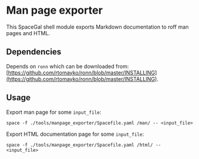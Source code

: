 # Man page exporter

This SpaceGal shell module exports Markdown documentation to roff man pages and HTML.

## Dependencies
Depends on `ronn` which can be downloaded from: [https://github.com/rtomayko/ronn/blob/master/INSTALLING](https://github.com/rtomayko/ronn/blob/master/INSTALLING).

## Usage

Export man page for some `input_file`:
```
space -f ./tools/manpage_exporter/Spacefile.yaml /man/ -- <input_file>
```

Export HTML documentation page for some `input_file`:
```
space -f ./tools/manpage_exporter/Spacefile.yaml /html/ -- <input_file>
```


